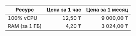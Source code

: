 | Ресурс        | Цена за 1 час | Цена за 1 месяц |
|---------------|--------------:|----------------:|
| 100% vCPU     | 12,50 ₸       | 9 000,00 ₸       |
| RAM (за 1 ГБ) | 4,20 ₸        | 3 024,00 ₸       |
